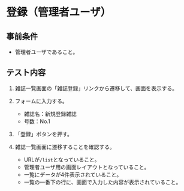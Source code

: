 # 登録（管理者ユーザ）

## 事前条件
- 管理者ユーザであること。

## テスト内容
1. 雑誌一覧画面の「雑誌登録」リンクから遷移して、画面を表示する。

1. フォームに入力する。
    - 雑誌名：新規登録雑誌
    - 号数：No.1

1. 「登録」ボタンを押す。

1. 雑誌一覧画面に遷移することを確認する。
    - URLが`/list`となっていること。
    - 管理者ユーザ用の画面レイアウトとなっていること。
    - 一覧にデータが4件表示されていること。
    - 一覧の一番下の行に、画面で入力した内容が表示されていること。
